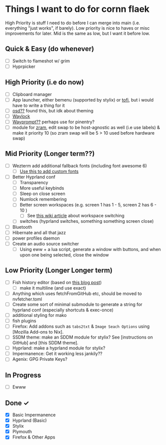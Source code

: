 # Things I want to do for cornn flaek

High Priority is stuff I need to do before I can merge into main (i.e. everything "just works", if barely). Low priority
is nice to haves or misc improvements for later. Mid is the same as low, but I want it before low.

## Quick & Easy (do whenever)

- [ ] Switch to flameshot w/ grim
- [ ] Hyprpicker

## High Priority (i.e do now)

- [ ] Clipboard manager
- [ ] App launcher, either bemenu (supported by stylix) or [tofi](https://github.com/philj56/tofi), but i would have to
      write a thing for it
- [ ] [osd??](https://github.com/ErikReider/SwayOSD) found this, but idk about theming
- [ ] [Waylock](https://github.com/ifreund/waylock)
- [ ] [Wayprompt??](https://git.sr.ht/~leon_plickat/wayprompt) perhaps use for pinentry?
- [ ] module for [zram](https://github.com/NixOS/nixpkgs/blob/master/nixos/modules/config/zram.nix), edit swap to be
      host-agnostic as well (i.e use labels) & make it priority 10 (so zram swap will be 5 > 10 used before hardware swap)

## Mid Priority (Longer term??)

- [ ] Wezterm add additional fallback fonts (including font awesome 6)
  - [ ] [Use this to add custom fonts](https://www.adaltas.com/en/2022/03/29/nix-package-creation-install-font/)
- [ ] Better Hyprland conf
  - [ ] Transparency
  - [ ] More useful keybinds
  - [ ] Sleep on close screen
  - [ ] Numlock remembering
  - [ ] Better screen workspaces (e.g. screen 1 has 1 - 5, screen 2 has 6 - 10 )
    - [ ] See [this wiki article](https://wiki.hyprland.org/FAQ/#how-do-i-move-my-favorite-workspaces-to-a-new-monitor-when-i-plug-it-in) about workspace switching
  - [ ] switches (hyprland switches, something something screen close)
- [ ] Bluetooth
- [ ] Hibernate and all that jazz
- [ ] power profiles daemon
- [ ] Create an audio source switcher
  - [ ] Using eww + a lua script, generate a window with buttons, and when upon one being selected, close the window

## Low Priority (Longer Longer term)

- [ ] Fish history editor (based on [this blog post](https://jordanelver.co.uk/blog/2020/05/29/history-deleting-helper-for-fish-shell/))
  - [ ] make it multiline (and use exact)
- [ ] Anything which uses fetchFromGitHub etc, should be moved to nvfetcher.toml
- [ ] Create some sort of minimal submodule to generate a string for hyprland conf (especially shortcuts & exec-once)
- [ ] additional styling for mako
- [ ] fish plugins
- [ ] Firefox: Add addons such as `tabs2txt` & `Image Seach Options` using [Mozilla Add-ons to Nix].
- [ ] SSDM theme: make an SDDM module for stylix? See [instructions on GitHub] and [this SDDM theme].
- [ ] Hyprland: make a hyprland module for stylix?
- [ ] Impermanence: Get it working less jankily??
- [ ] Agenix: GPG Private Keys?

## In Progress

- [ ] Ewww

## Done ✓

- [x] Basic Impermanence
- [x] Hyprland (Basic)
- [x] Stylix
- [x] Plymouth
- [x] Firefox & Other Apps
